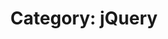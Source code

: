 ---
layout: category_content
title : "Category: jQuery"

metadata:
  description: "jQuery Category. All posts related to jQuery tutorial."
---